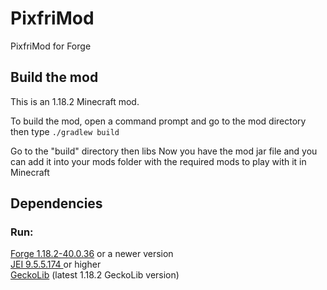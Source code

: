 # PixfriMod
PixfriMod for Forge

## Build the mod

This is an 1.18.2 Minecraft mod.

To build the mod, open a command prompt and go to the mod directory then type `./gradlew build`

Go to the "build" directory then libs
Now you have the mod jar file and you can add it into your mods folder with the required mods to play with it in Minecraft

## Dependencies

### Run:
[Forge 1.18.2-40.0.36](https://maven.minecraftforge.net/net/minecraftforge/forge/1.18.2-40.0.36/forge-1.18.2-40.0.36-installer.jar) or a newer version  
[JEI 9.5.5.174 ](https://media.forgecdn.net/files/3723/913/jei-1.18.2-9.5.5.174.jar) or higher  
[GeckoLib](https://media.forgecdn.net/files/3819/967/geckolib-fabric-1.18-3.0.45.jar) (latest 1.18.2 GeckoLib version)
